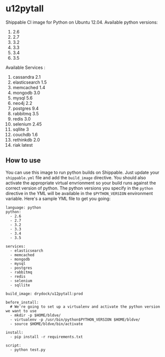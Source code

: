 # u12pytall

Shippable CI image for Python on Ubuntu 12.04. Available python versions:

1. 2.6
2. 2.7 
3. 3.2
4. 3.3
5. 3.4
6. 3.5

Available Services :


1. cassandra 2.1
2. elasticsearch 1.5
3. memcached 1.4
4. mongodb 3.0
5. mysql 5.6
6. neo4j 2.2
7. postgres 9.4
8. rabbitmq 3.5
9. redis 3.0
10. selenium 2.45
11. sqllite 3
12. couchdb 1.6
13. rethinkdb 2.0
14. riak latest

## How to use
You can use this image to run python builds on Shippable. Just update your
`shippable.yml` file and add the `build_image` directive. You should also
activate the appropriate virtual envrionment so your build runs against the
correct version of python. The python versions you specify in the `python`
directive in the YML will be available in the `$PYTHON_VERSION` environment
variable. Here's a sample YML file to get you going:

````
language: python
python:
  - 2.6
  - 2.7
  - 3.2
  - 3.3
  - 3.4
  - 3.5
  
services:
  - elasticsearch
  - memcached
  - mongodb
  - mysql
  - postgres
  - rabbitmq
  - redis
  - selenium
  - sqllite
  
build_image: drydock/u12pytall:prod

before_install:
  # We're going to set up a virtualenv and activate the python version we want to use
  - mkdir -p $HOME/bldve/
  - virtualenv -p /usr/bin/python$PYTHON_VERSION $HOME/bldve/
  - source $HOME/bldve/bin/activate

install:
  - pip install -r requirements.txt

script:
  - python test.py
````


